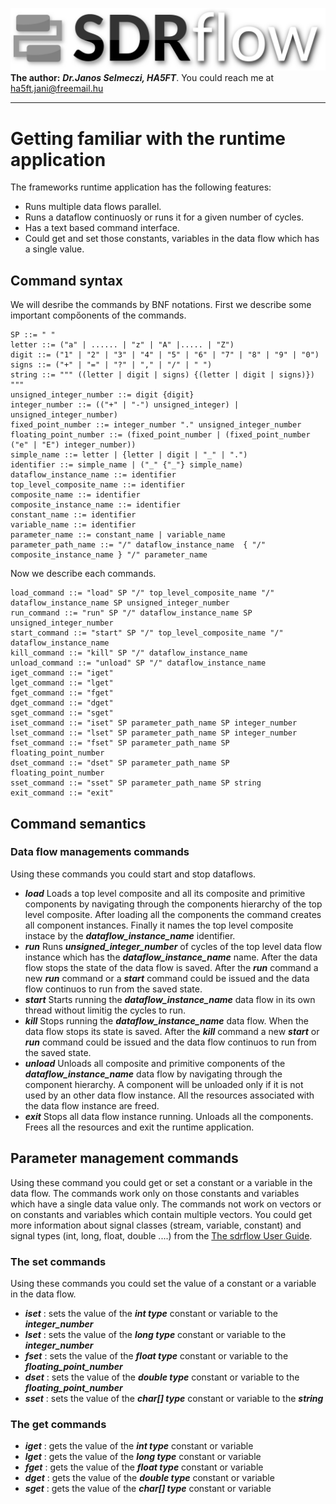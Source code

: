 ![sdrflow logo](images/sdflow.png  "sdrflow")
**The author:** ***Dr.Janos Selmeczi, HA5FT***. You could reach me at <ha5ft.jani@freemail.hu>
***
# Getting familiar with the runtime application

The frameworks runtime application has the following features:
- Runs multiple data flows parallel.
- Runs a dataflow continuosly or runs it for a given number of cycles.
- Has a text based command interface.
- Could get and set those constants, variables in the data flow which has a single value.

## Command syntax

We will desribe the commands by BNF notations. First we describe some important compőonents of the commands.

```
SP ::= " "
letter ::= ("a" | ...... | "z" | "A" |..... | "Z")
digit ::= ("1" | "2" | "3" | "4" | "5" | "6" | "7" | "8" | "9" | "0")
signs ::= ("+" | "=" | "?" | "," | "/" | " ")
string ::= """ ((letter | digit | signs) {(letter | digit | signs)}) """
unsigned_integer_number ::= digit {digit}
integer_number ::= (("+" | "-") unsigned_integer) | unsigned_integer_number)
fixed_point_number ::= integer_number "." unsigned_integer_number
floating_point_number ::= (fixed_point_number | (fixed_point_number ("e" | "E") integer_number))
simple_name ::= letter | {letter | digit | "_" | ".")
identifier ::= simple_name | ("_" {"_"} simple_name)
dataflow_instance_name ::= identifier
top_level_composite_name ::= identifier
composite_name ::= identifier
composite_instance_name ::= identifier
constant_name ::= identifier
variable_name ::= identifier
parameter_name ::= constant_name | variable_name
parameter_path_name ::= "/" dataflow_instance_name  { "/" composite_instance_name } "/" parameter_name
```
Now we describe each commands.

```
load_command ::= "load" SP "/" top_level_composite_name "/" dataflow_instance_name SP unsigned_integer_number
run_command ::= "run" SP "/" dataflow_instance_name SP unsigned_integer_number
start_command ::= "start" SP "/" top_level_composite_name "/" dataflow_instance_name
kill_command ::= "kill" SP "/" dataflow_instance_name
unload_command ::= "unload" SP "/" dataflow_instance_name
iget_command ::= "iget"
lget_command ::= "lget"
fget_command ::= "fget"
dget_command ::= "dget"
sget_command ::= "sget"
iset_command ::= "iset" SP parameter_path_name SP integer_number
lset_command ::= "lset" SP parameter_path_name SP integer_number
fset_command ::= "fset" SP parameter_path_name SP floating_point_number
dset_command ::= "dset" SP parameter_path_name SP floating_point_number
sset_command ::= "sset" SP parameter_path_name SP string
exit_command ::= "exit"
```
## Command semantics

### Data flow managements commands

Using these commands you could start and stop dataflows.

- ***load***
Loads a top level composite and all its composite and primitive components by navigating through the components hierarchy of the top level composite. After loading all the components the command creates all component instances. Finally it names the top level composite instace by the ***dataflow_instance_name*** identifier.
- ***run***
Runs ***unsigned_integer_number*** of cycles of the top level data flow instance which has the ***dataflow_instance_name*** name. After the data flow stops the state of the data flow is saved. After the ***run*** command a new ***run*** command or a ***start*** command could be issued and the data flow continuos to run from the saved state.
- ***start***
Starts running the ***dataflow_instance_name*** data flow in its own thread without limitig the cycles to run.
- ***kill***
Stops running the ***dataflow_instance_name*** data flow. When the data flow stops its state is saved. After the ***kill*** command a new ***start*** or ***run*** command could be issued and the data flow continuos to run from the saved state.
- ***unload***
Unloads all composite and primitive components of the ***dataflow_instance_name*** data flow by navigating through the component hierarchy. A component will be unloaded only if it is not used by an other data flow instance. All the resources associated with the data flow instance are freed.
- ***exit***
Stops all data flow instance running. Unloads all the components. Frees all the resources and exit the runtime application.

## Parameter management commands

Using these command you could get or set a constant or a variable in the data flow. The commands work only on those constants and variables which have a single data value only. The commands not work on vectors or on constants and variables which contain multiple vectors.
You could get more information about signal classes (stream, variable, constant) and signal types (int, long, float, double ....) from the [The sdrflow User Guide](documentation/guide_to_the_sdrflow.pdf).

### The set commands

Using these commands you could set the value of a constant or a variable in the data flow.

- ***iset*** : sets the value of the ***int type*** constant or variable to the ***integer_number***
- ***lset*** : sets the value of the ***long type*** constant or variable to the ***integer_number***
- ***fset*** : sets the value of the ***float type*** constant or variable to the ***floating_point_number***
- ***dset*** : sets the value of the ***double type*** constant or variable to the ***floating_point_number***
- ***sset*** : sets the value of the ***char[] type*** constant or variable to the ***string***

### The get commands

- ***iget*** : gets the value of the ***int type*** constant or variable
- ***lget*** : gets the value of the ***long type*** constant or variable
- ***fget*** : gets the value of the ***float type*** constant or variable
- ***dget*** : gets the value of the ***double type*** constant or variable
- ***sget*** : gets the value of the ***char[] type*** constant or variable
